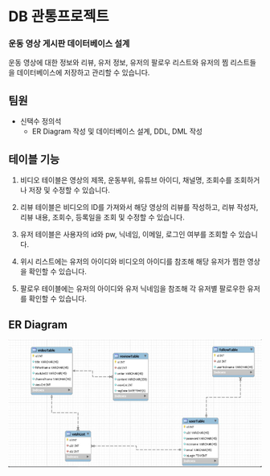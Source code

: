 # DB 관통프로젝트

### 운동 영상 게시판 데이터베이스 설계

운동 영상에 대한 정보와 리뷰, 유저 정보, 유저의 팔로우 리스트와 유저의 찜 리스트들을 데이터베이스에 저장하고 관리할 수 있습니다.

## 팀원

* 신택수 정의석
    - ER Diagram 작성 및 데이터베이스 설계, DDL, DML 작성

## 테이블 기능

1. 비디오 테이블은 영상의 제목, 운동부위, 유튜브 아이디, 채널명, 조회수를 조회하거나 저장 및 수정할 수 있습니다.

2. 리뷰 테이블은 비디오의 ID를 가져와서 해당 영상의 리뷰를 작성하고, 리뷰 작성자, 리뷰 내용, 조회수, 등록일을 조회 및 수정할 수 있습니다.

3. 유저 테이블은 사용자의 id와 pw, 닉네임, 이메일, 로그인 여부를 조회할 수 있습니다.

4. 위시 리스트에는 유저의 아이디와 비디오의 아이디를 참조해 해당 유저가 찜한 영상을 확인할 수 있습니다.

5. 팔로우 테이블에는 유저의 아이디와 유저 닉네임을 참조해 각 유저별 팔로우한 유저를 확인할 수 있습니다.

## ER Diagram

![image.png](./image.png)
